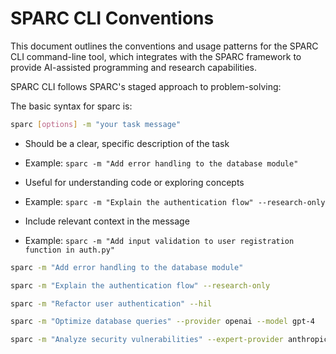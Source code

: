 # SPARC CLI Conventions

This document outlines the conventions and usage patterns for the SPARC CLI command-line tool, which integrates with the SPARC framework to provide AI-assisted programming and research capabilities.


SPARC CLI follows SPARC's staged approach to problem-solving:

The basic syntax for sparc is:
```bash
sparc [options] -m "your task message"
```
  - Should be a clear, specific description of the task
  - Example: `sparc -m "Add error handling to the database module"`

  - Useful for understanding code or exploring concepts
  - Example: `sparc -m "Explain the authentication flow" --research-only`

   - Include relevant context in the message
   - Example: `sparc -m "Add input validation to user registration function in auth.py"`

   ```bash
   sparc -m "Add error handling to the database module"
   ```
   ```bash
   sparc -m "Explain the authentication flow" --research-only
   ```
   ```bash
   sparc -m "Refactor user authentication" --hil
   ```
   ```bash
   sparc -m "Optimize database queries" --provider openai --model gpt-4
   ```
   ```bash
   sparc -m "Analyze security vulnerabilities" --expert-provider anthropic --expert-model claude-2
